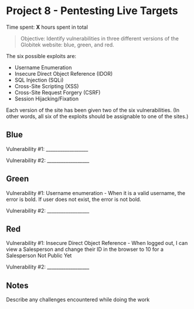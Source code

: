 # Project 8 - Pentesting Live Targets

Time spent: **X** hours spent in total

> Objective: Identify vulnerabilities in three different versions of the Globitek website: blue, green, and red.

The six possible exploits are:
* Username Enumeration
* Insecure Direct Object Reference (IDOR)
* SQL Injection (SQLi)
* Cross-Site Scripting (XSS)
* Cross-Site Request Forgery (CSRF)
* Session Hijacking/Fixation

Each version of the site has been given two of the six vulnerabilities. (In other words, all six of the exploits should be assignable to one of the sites.)

## Blue

Vulnerability #1: __________________

Vulnerability #2: __________________


## Green

Vulnerability #1: Username enumeration - When it is a valid username, the error is bold. If user does not exist, the error is not bold.

Vulnerability #2: __________________


## Red

Vulnerability #1: Insecure Direct Object Reference - When logged out, I can view a Salesperson and change their ID in the browser to 10 for a Salesperson Not Public Yet

Vulnerability #2: __________________


## Notes

Describe any challenges encountered while doing the work
